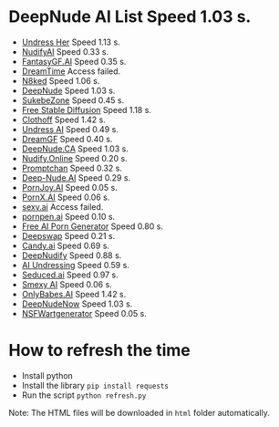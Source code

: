 # DeepNude AI List Speed 1.03 s.
* [Undress Her](https://undressher.app) Speed 1.13 s.
* [NudifyAI](https://nudify-ai.online/) Speed 0.33 s.
* [FantasyGF.AI](https://fantasygf.ai/generate-image) Speed 0.35 s.
* [DreamTime](https://www.dreamtime.tech/) Access failed.
* [N8ked](https://www.n8ked.app/) Speed 1.06 s.
* [DeepNude](https://deepnude.cc/) Speed 1.03 s.
* [SukebeZone](https://www.sukebezone.com/) Speed 0.45 s.
* [Free Stable Diffusion](https://teletype.in/@hackfreaks/oBOsvUcck5D) Speed 1.18 s.
* [Clothoff](https://clothoff.io/it) Speed 1.42 s.
* [Undress AI](https://undress.app/) Speed 0.49 s.
* [DreamGF](https://dreamgf.ai/) Speed 0.40 s.
* [DeepNude.CA](https://deepnude.ca/) Speed 1.03 s.
* [Nudify.Online](https://www.nudify.online/) Speed 0.20 s.
* [Promptchan](https://promptchan.ai/) Speed 0.32 s.
* [Deep-Nude.AI](https://www.deep-nude.ai/) Speed 0.29 s.
* [PornJoy.AI](https://pornjoy.ai/) Speed 0.05 s.
* [PornX.AI](https://pornx.ai/) Speed 0.06 s.
* [sexy.ai](https://sexy.ai/) Access failed.
* [pornpen.ai](https://pornpen.ai/) Speed 0.10 s.
* [Free AI Porn Generator](https://ai-porn.ai/) Speed 0.80 s.
* [Deepswap](https://www.deepswap.ai/) Speed 0.21 s.
* [Candy.ai](https://candy.ai/discover) Speed 0.69 s.
* [DeepNudify](https://deepnudify.com/) Speed 0.88 s.
* [AI Undressing](https://undressing.io/) Speed 0.59 s.
* [Seduced.ai](https://www.seduced.ai/) Speed 0.97 s.
* [Smexy AI](https://www.smexy.ai/) Speed 0.06 s.
* [OnlyBabes.AI](https://www.onlybabes.ai/) Speed 1.42 s.
* [DeepNudeNow](https://deepnudenow.com/) Speed 1.03 s.
* [NSFWartgenerator](https://www.nsfwartgenerator.ai/) Speed 0.05 s.

# How to refresh the time

- Install python
- Install the library `pip install requests`
- Run the script `python refresh.py`

Note: The HTML files will be downloaded in `html` folder automatically.
